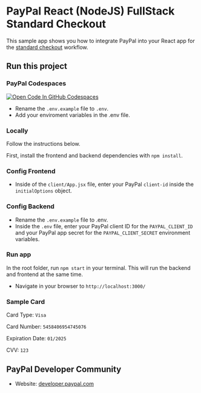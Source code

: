 # PayPal React (NodeJS) FullStack Standard Checkout

This sample app shows you how to integrate PayPal into your React app for the [standard checkout](https://developer.paypal.com/docs/checkout/standard/integrate/) workflow.

## Run this project

### PayPal Codespaces

[![Open Code In GitHub Codespaces](https://github.com/codespaces/badge.svg)](https://codespaces.new/paypaldev/PayPal-React-FullStack-Standard-Checkout-Sample?devcontainer_path=.devcontainer%2Fdevcontainer.json)

- Rename the `.env.example` file to `.env`.
- Add your enviroment variables in the .env file.

### Locally

Follow the instructions below.

First, install the frontend and backend dependencies with `npm install`.

### Config Frontend

- Inside of the `client/App.jsx` file, enter your PayPal `client-id` inside the `initialOptions` object.

### Config Backend

- Rename the `.env.example` file to .env.
- Inside the `.env` file, enter your PayPal client ID for the `PAYPAL_CLIENT_ID` and your PayPal app secret for the `PAYPAL_CLIENT_SECRET` environment variables.

### Run app

In the root folder, run `npm start` in your terminal. This will run the backend and frontend at the same time.

- Navigate in your browser to `http://localhost:3000/`

### Sample Card

Card Type: `Visa`

Card Number: `5458406954745076`

Expiration Date: `01/2025`

CVV: `123`

## PayPal Developer Community

- Website: [developer.paypal.com](https://developer.paypal.com)
